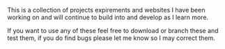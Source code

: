 This is a collection of projects expirements and websites I have been working on and will continue to build into and develop as I learn more.

If you want to use any of these feel free to download or branch these and test them, if you do find bugs please let me know so I may correct them.
